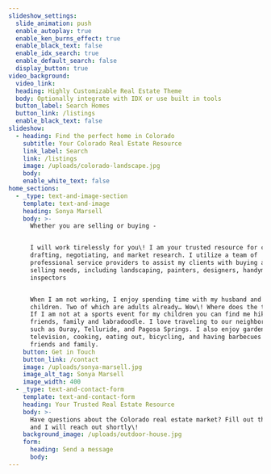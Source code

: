 ```yaml
---
slideshow_settings:
  slide_animation: push
  enable_autoplay: true
  enable_ken_burns_effect: true
  enable_black_text: false
  enable_idx_search: true
  enable_default_search: false
  display_button: true
video_background:
  video_link:
  heading: Highly Customizable Real Estate Theme
  body: Optionally integrate with IDX or use built in tools
  button_label: Search Homes
  button_link: /listings
  enable_black_text: false
slideshow:
  - heading: Find the perfect home in Colorado
    subtitle: Your Colorado Real Estate Resource
    link_label: Search
    link: /listings
    image: /uploads/colorado-landscape.jpg
    body:
    enable_white_text: false
home_sections:
  - _type: text-and-image-section
    template: text-and-image
    heading: Sonya Marsell
    body: >-
      Whether you are selling or buying -


      I will work tirelessly for you\! I am your trusted resource for contract
      drafting, negotiating, and market research. I utilize a team of
      professional service providers to assist my clients with buying and
      selling needs, including landscaping, painters, designers, handymen, and
      inspectors


      When I am not working, I enjoy spending time with my husband and four
      children. Two of which are adults already… Wow\! Where does the time go?
      If I am not at a sports event for my children you can find me hiking with
      friends, family and labradoodle. I love traveling to our neighboring towns
      such as Ouray, Telluride, and Pagosa Springs. I also enjoy gardening,
      television, cooking, eating out, bicycling, and having barbecues with
      friends and family.
    button: Get in Touch
    button_link: /contact
    image: /uploads/sonya-marsell.jpg
    image_alt_tag: Sonya Marsell
    image_width: 400
  - _type: text-and-contact-form
    template: text-and-contact-form
    heading: Your Trusted Real Estate Resource
    body: >-
      Have questions about the Colorado real estate market? Fill out the form
      and I will reach out shortly\!
    background_image: /uploads/outdoor-house.jpg
    form:
      heading: Send a message
      body:
---
```


